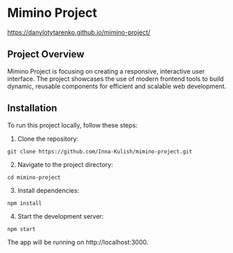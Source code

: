 # Mimino Project

https://danylotytarenko.github.io/mimino-project/

## Project Overview

Mimino Project is focusing on creating a responsive, interactive user interface. 
The project showcases the use of modern frontend tools to build dynamic, reusable components for efficient and scalable web development.

## Installation

To run this project locally, follow these steps:

1. Clone the repository:
```
git clone https://github.com/Inna-Kulish/mimino-project.git
```
2. Navigate to the project directory:
```
cd mimino-project
```
3. Install dependencies:
```
npm install
```
4. Start the development server:
```
npm start
```
The app will be running on http://localhost:3000.
